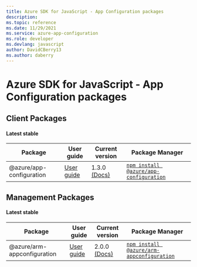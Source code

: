 ```yaml
---
title: Azure SDK for JavaScript - App Configuration packages
description: 
ms.topic: reference
ms.date: 11/29/2021
ms.service: azure-app-configuration
ms.role: developer
ms.devlang: javascript
author: DavidCBerry13
ms.author: daberry
---
```


# Azure SDK for JavaScript - App Configuration packages

## Client Packages

#### Latest stable

| Package               | User guide                           | Current version        | Package Manager                |
|-----------------------|--------------------------------------|------------------------|--------------------------------|
| @azure/app-configuration  | [User guide](/javascript/sdk-demo/app-configuration/app-configuration/azure-app-configuration/readme)  | 1.3.0 [(Docs)](/javascript/sdk-demo/app-configuration/app-configuration/azure-app-configuration/latest-stable)  | [`npm install @azure/app-configuration`](https://www.npmjs.com/package/%40azure%2Fapp-configuration) |
 

 


 
 

## Management Packages

#### Latest stable

| Package               | User guide                           | Current version        | Package Manager                |
|-----------------------|--------------------------------------|------------------------|--------------------------------|
| @azure/arm-appconfiguration  | [User guide](/javascript/sdk-demo/app-configuration/arm-appconfiguration/azure-arm-appconfiguration/readme)  | 2.0.0 [(Docs)](/javascript/sdk-demo/app-configuration/arm-appconfiguration/azure-arm-appconfiguration/latest-stable)  | [`npm install @azure/arm-appconfiguration`](https://www.npmjs.com/package/%40azure%2Farm-appconfiguration) |
 

 

 
 
